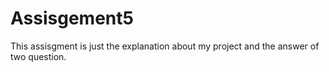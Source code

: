 # Assisgement5
This assisgment is just the explanation about my project and the answer of two question.
